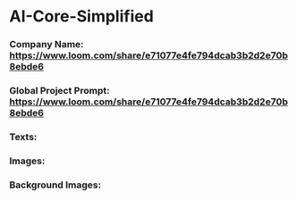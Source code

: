 # AI-Core-Simplified

### Company Name: https://www.loom.com/share/e71077e4fe794dcab3b2d2e70b8ebde6
### Global Project Prompt: https://www.loom.com/share/e71077e4fe794dcab3b2d2e70b8ebde6
### Texts: 
### Images: 
### Background Images: 
